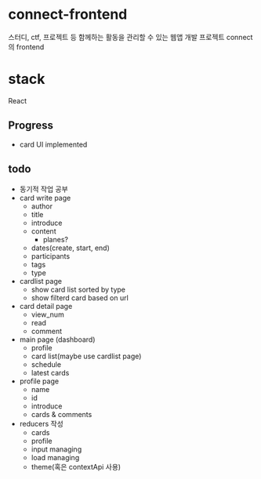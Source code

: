 # connect-frontend
스터디, ctf, 프로젝트 등 함께하는 활동을 관리할 수 있는 웹앱 개발 프로젝트 connect의 frontend

# stack
React

## Progress
* card UI implemented

## todo
* 동기적 작업 공부
* card write page
  - author
  - title
  - introduce
  - content
    + planes?
  - dates(create, start, end)
  - participants
  - tags
  - type
* cardlist page
  - show card list sorted by type
  - show filterd card based on url
* card detail page
  - view_num
  - read
  - comment
* main page (dashboard)
  - profile
  - card list(maybe use cardlist page)
  - schedule
  - latest cards
* profile page
  - name
  - id
  - introduce
  - cards & comments
* reducers 작성 
  - cards
  - profile
  - input managing
  - load managing
  - theme(혹은 contextApi 사용)
